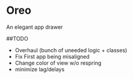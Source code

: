 # Oreo
An elegant app drawer

##TODO
- Overhaul (bunch of uneeded logic + classes)
- Fix First app being misaligned
- Change color of view w/o respring
- minimize lag/delays
